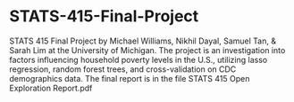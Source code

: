# STATS-415-Final-Project
 STATS 415 Final Project by Michael Williams, Nikhil Dayal, Samuel Tan, & Sarah Lim at the University of Michigan. The project is an investigation into factors influencing household poverty levels in the U.S., utilizing lasso regression, random forest trees, and cross-validation on CDC demographics data.
The final report is in the file STATS 415 Open Exploration Report.pdf

